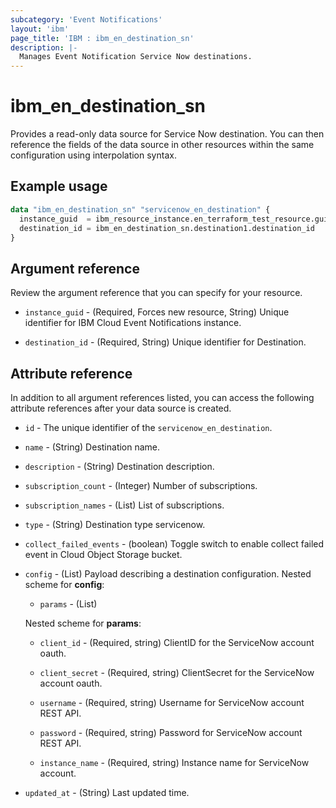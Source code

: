 ```yaml
---
subcategory: 'Event Notifications'
layout: 'ibm'
page_title: 'IBM : ibm_en_destination_sn'
description: |-
  Manages Event Notification Service Now destinations.
---
```


# ibm_en_destination_sn

Provides a read-only data source for Service Now destination. You can then reference the fields of the data source in other resources within the same configuration using interpolation syntax.

## Example usage

```terraform
data "ibm_en_destination_sn" "servicenow_en_destination" {
  instance_guid  = ibm_resource_instance.en_terraform_test_resource.guid
  destination_id = ibm_en_destination_sn.destination1.destination_id
}
```

## Argument reference

Review the argument reference that you can specify for your resource.

- `instance_guid` - (Required, Forces new resource, String) Unique identifier for IBM Cloud Event Notifications instance.

- `destination_id` - (Required, String) Unique identifier for Destination.

## Attribute reference

In addition to all argument references listed, you can access the following attribute references after your data source is created.

- `id` - The unique identifier of the `servicenow_en_destination`.

- `name` - (String) Destination name.

- `description` - (String) Destination description.

- `subscription_count` - (Integer) Number of subscriptions.

- `subscription_names` - (List) List of subscriptions.

- `type` - (String) Destination type servicenow.

- `collect_failed_events` - (boolean) Toggle switch to enable collect failed event in Cloud Object Storage bucket.

- `config` - (List) Payload describing a destination configuration.
  Nested scheme for **config**:

  - `params` - (List)

  Nested scheme for **params**:

  - `client_id` - (Required, string) ClientID for the ServiceNow account oauth.

  - `client_secret` - (Required, string) ClientSecret for the ServiceNow account oauth.

  - `username` - (Required, string) Username for ServiceNow account REST API.

  - `password` - (Required, string) Password for ServiceNow account REST API.

  - `instance_name` - (Required, string) Instance name for ServiceNow account.

- `updated_at` - (String) Last updated time.
